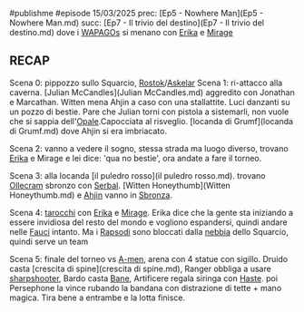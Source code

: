 #publishme #episode 
15/03/2025
prec: [Ep5 - Nowhere Man](Ep5 - Nowhere Man.md)
succ: [Ep7 - Il trivio del destino](Ep7 - Il trivio del destino.md)
dove i [WAPAGOs](WAPAGOs.md) si menano con [Erika](Erika.md) e [Mirage](Mirage.md)

## RECAP
Scena 0: pippozzo sullo Squarcio, [Rostok](Rostok.md)/[Askelar](Askelar.md)
Scena 1: ri-attacco alla caverna. [Julian McCandles](Julian McCandles.md) aggredito con Jonathan e Marcathan. Witten mena Ahjin a caso con una stallattite. Luci danzanti su un pozzo di bestie. Pare che Julian torni con pistola a sistemarli, non vuole che si sappia dell'[Opale](Opale.md).Capocciata al risveglio. [locanda di Grumf](locanda di Grumf.md) dove Ahjin si era imbriacato.

Scena 2: vanno a vedere il sogno, stessa strada ma luogo diverso, trovano [Erika](Erika.md) e Mirage e lei dice: 'qua no bestie', ora andate a fare il torneo.

Scena 3: alla locanda [il puledro rosso](il puledro rosso.md). trovano [Ollecram](Ollecram.md) sbronzo con [Serbal](Serbal.md). [Witten Honeythumb](Witten Honeythumb.md) e [Ahjin](Ahjin.md) vanno in [Sbronza](Sbronza.md).

Scena 4: [tarocchi](tarocchi.md) con [Erika](Erika.md) e [Mirage](Mirage.md). Erika dice che la gente sta iniziando a essere invidiosa del resto del mondo e vogliono espandersi, quindi andare nelle [Fauci](Fauci.md) intanto. Ma i [Rapsodi](Rapsodi.md) sono bloccati dalla [nebbia](nebbia.md) dello Squarcio, quindi serve un team

Scena 5: finale del torneo vs [A-men](A-men.md), arena con 4 statue con sigillo. Druido casta [crescita di spine](crescita di spine.md), Ranger obbliga a usare [sharpshooter](sharpshooter.md), Bardo casta [Bane](Bane.md), Artificere regala siringa con [Haste](Haste.md). poi Persephone la vince rubando la bandana con distrazione di tette + mano magica. Tira bene a entrambe e la lotta finisce.

